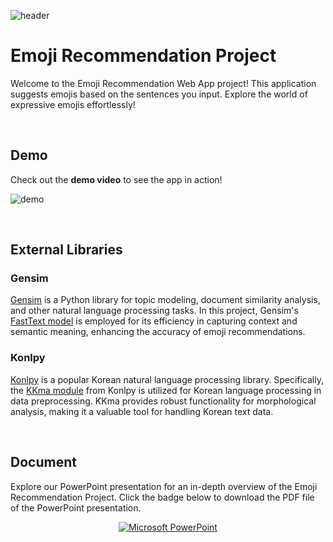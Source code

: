![header](https://github.com/smmin21/Emoji_Recommendation/assets/79392773/275202ea-4029-4133-b890-785608c3bf9c)


# Emoji Recommendation Project

Welcome to the Emoji Recommendation Web App project! This application suggests emojis based on the sentences you input. Explore the world of expressive emojis effortlessly!

<br>

## Demo
Check out the **demo video** to see the app in action!

![demo](https://github.com/smmin21/Emoji_Recommendation/assets/79392773/c03ef046-148e-413b-b13e-2ce536a63dcb)

<br>

## External Libraries
### Gensim
[Gensim](https://radimrehurek.com/gensim/index.html) is a Python library for topic modeling, document similarity analysis, and other natural language processing tasks. In this project, Gensim's [FastText model](https://radimrehurek.com/gensim/models/fasttext.html) is employed for its efficiency in capturing context and semantic meaning, enhancing the accuracy of emoji recommendations.

### Konlpy
[Konlpy](https://konlpy.org/ko/latest/) is a popular Korean natural language processing library. Specifically, the [KKma module](https://konlpy.org/ko/latest/api/konlpy.tag/#module-konlpy.tag._kkma) from Konlpy is utilized for Korean language processing in data preprocessing. KKma provides robust functionality for morphological analysis, making it a valuable tool for handling Korean text data.

<br>

## Document
Explore our PowerPoint presentation for an in-depth overview of the Emoji Recommendation Project. Click the badge below to download the PDF file of the PowerPoint presentation.

<p align="center">
  <a href="https://github.com/smmin21/Emoji_Recommendation/files/13700851/team_8.pdf">
    <img src="https://img.shields.io/badge/Microsoft_PowerPoint-B7472A?style=for-the-badge&logo=microsoft-powerpoint&logoColor=white" alt="Microsoft PowerPoint">
  </a>
</p>




